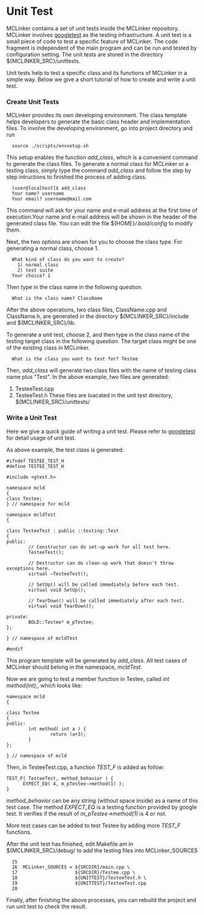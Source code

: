 # Unit Test #

MCLinker contains a set of unit tests inside the MCLinker repository. MCLinker involves [googletest](http://code.google.com/p/googletest/wiki/V1_6_Primer) as the testing infrastructure. A unit test is a small piece of code to test a specific feature of MCLinker. The code fragment is independent of the main program and can be run and tested by configuration setting. The unit tests are stored in the directory ${MCLINKER\_SRC}/unittests.

Unit tests help to test a specific class and its functions of MCLinker in a simple way. Below we give a short tutorial of how to create and write a unit test.

### Create Unit Tests ###

MCLinker provides its own developing environment. The class template helps developers to generate the basic class header and implementation files. To involve the developing environment, go into project directory and run

```
  source ./scripts/envsetup.sh
```

This setup enables the function _add\_class_, which is a convenient command to generate the class files. To generate a normal class for MCLinker or a testing class, simply type the command _add\_class_ and follow the step by step intructions to finished the process of adding class.

```
  [user@localhost]$ add_class
  Your name? username
  Your email? username@mail.com
```

This command will ask for your name and e-mail address at the first time of execution.Your name and e-mail address will be shown in the header of the generated class file. You can edit the file ${HOME}_/.bold/config_ to modify them.

Next, the two options are shown for you to choose the class type.
For generating a normal class, choose 1.
```
  What kind of class do you want to create?
    1) normal class
    2) test suite
  Your choice? 1
```


Then type in the class name in the following question.
```
  What is the class name? ClassName
```

After the above operations, two class files, ClassName.cpp and ClassName.h, are generated in the directory ${MCLINKER\_SRC}/include and ${MCLINKER\_SRC}/lib.



To generate a unit test, choose 2, and then type in the class name of the testing target class in the following question.
The target class might be one of the existing class in MCLinker.

```
  What is the class you want to test for? Testee
```

Then, _add\_class_ will generate two class files with the name of testing class name plus "Test".
In the above example, two files are generated:
  1. TesteeTest.cpp
  1. TesteeTest.h
These files are loacated in the unit test directory, ${MCLINKER\_SRC}/unittests/

### Write a Unit Test ###

Here we give a quick guide of writing a unit test.
Please refer to [googletest](http://code.google.com/p/googletest/wiki/V1_6_Primer) for detail usage of unit test.

As above example, the test class is generated:
```
#ifndef TESTEE_TEST_H
#define TESTEE_TEST_H

#include <gtest.h>

namespace mcld
{
class Testee;
} // namespace for mcld

namespace mcldTest
{

class TesteeTest : public ::testing::Test
{
public:
        // Constructor can do set-up work for all test here.
        TesteeTest();

        // Destructor can do clean-up work that doesn't throw exceptions here.
        virtual ~TesteeTest();

        // SetUp() will be called immediately before each test.
        virtual void SetUp();

        // TearDown() will be called immediately after each test.
        virtual void TearDown();

private:
        BOLD::Testee* m_pTestee;
};

} // namespace of mcldTest

#endif
```
This program template will be generated by _add\_class_.
All test cases of MCLinker should belong in the namespace, _mcldTest_.

Now we are going to test a member function in Testee, called _int method(int);_, which looks like:
```
namespace mcld
{

class Testee
{
public:
        int method( int a ) {
                return (a+3);
        }
};

} // namespace of mcld
```

Then, in TesteeTest.cpp, a function _TEST\_F_ is added as follow:
```
TEST_F( TesteeTest, method_behavior ) {
      EXPECT_EQ( 4, m_pTestee->method(1) );
}
```
_method\_behavior_ can be any string (without space inside) as a name of this test case.
The method _EXPECT\_EQ_ is a testing function provided by google test.
It verifies if the result of _m\_pTestee->method(1)_ is 4 or not.

More test cases can be added to test Testee by adding more _TEST\_F_ functions.

After the unit test has finished, edit Makefile.am in  ${MCLINKER\_SRC}/debug/ to add the testing files into MCLinker\_SOURCES

```
  15
  16  MCLinker_SOURCES = ${SRCDIR}/main.cpp \
  17                     ${SRCDIR}/Testee.cpp \
  18                     ${UNITTEST}/TesteeTest.h \
  19                     ${UNITTEST}/TesteeTest.cpp
  20
```

Finally, after finishing the above processes, you can rebuild the project and run unit test to check the result.